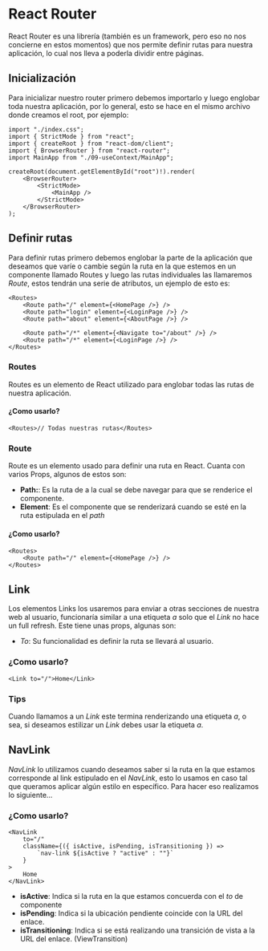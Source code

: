 # React Router

React Router es una librería (también es un framework, pero eso no nos concierne en estos momentos) que nos permite definir rutas para nuestra aplicación, lo cual nos lleva a poderla dividir entre páginas.

## Inicialización

Para inicializar nuestro router primero debemos importarlo y luego englobar toda nuestra aplicación, por lo general, esto se hace en el mismo archivo donde creamos el root, por ejemplo:

```tsx
import "./index.css";
import { StrictMode } from "react";
import { createRoot } from "react-dom/client";
import { BrowserRouter } from "react-router";
import MainApp from "./09-useContext/MainApp";

createRoot(document.getElementById("root")!).render(
    <BrowserRouter>
        <StrictMode>
            <MainApp />
        </StrictMode>
    </BrowserRouter>
);
```

## Definir rutas

Para definir rutas primero debemos englobar la parte de la aplicación que deseamos que varíe o cambie según la ruta en la que estemos en un componente llamado Routes y luego las rutas individuales las llamaremos _Route_, estos tendrán una serie de atributos, un ejemplo de esto es:

```tsx
<Routes>
    <Route path="/" element={<HomePage />} />
    <Route path="login" element={<LoginPage />} />
    <Route path="about" element={<AboutPage />} />

    <Route path="/*" element={<Navigate to="/about" />} />
    <Route path="/*" element={<LoginPage />} />
</Routes>
```

### Routes

Routes es un elemento de React utilizado para englobar todas las rutas de nuestra aplicación.

#### ¿Como usarlo?

```tsx
<Routes>// Todas nuestras rutas</Routes>
```

### Route

Route es un elemento usado para definir una ruta en React. Cuanta con varios Props, algunos de estos son:

-   **Path:**: Es la ruta de a la cual se debe navegar para que se renderice el componente.
-   **Element**: Es el componente que se renderizará cuando se esté en la ruta estipulada en el _path_

#### ¿Como usarlo?

```tsx
<Routes>
    <Route path="/" element={<HomePage />} />
</Routes>
```

## Link

Los elementos Links los usaremos para enviar a otras secciones de nuestra web al usuario, funcionaría similar a una etiqueta _a_ solo que el _Link_ no hace un full refresh. Este tiene unas props, algunas son:

-   _To_: Su funcionalidad es definir la ruta se llevará al usuario.

### ¿Como usarlo?

```tsx
<Link to="/">Home</Link>
```

### Tips

Cuando llamamos a un _Link_ este termina renderizando una etiqueta _a_, o sea, si deseamos estilizar un _Link_ debes usar la etiqueta _a_.

## NavLink

_NavLink_ lo utilizamos cuando deseamos saber si la ruta en la que estamos corresponde al link estipulado en el _NavLink_, esto lo usamos en caso tal que queramos aplicar algún estilo en específico. Para hacer eso realizamos lo siguiente...

### ¿Como usarlo?

```tsx
<NavLink
    to="/"
    className={({ isActive, isPending, isTransitioning }) =>
        `nav-link ${isActive ? "active" : ""}`
    }
>
    Home
</NavLink>
```

-   **isActive**: Indica si la ruta en la que estamos concuerda con el _to_ de componente
-   **isPending**: Indica si la ubicación pendiente coincide con la URL del enlace.
-   **isTransitioning**: Indica si se está realizando una transición de vista a la URL del enlace. (ViewTransition)
